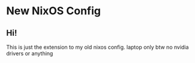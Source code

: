 # New NixOS Config
## Hi!
This is just the extension to my old nixos config.
laptop only btw no nvidia drivers or anything

